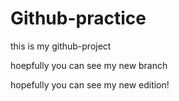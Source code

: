 # Github-practice

this is my github-project

hoepfully you can see my new branch 

hopefully you can see my new edition!